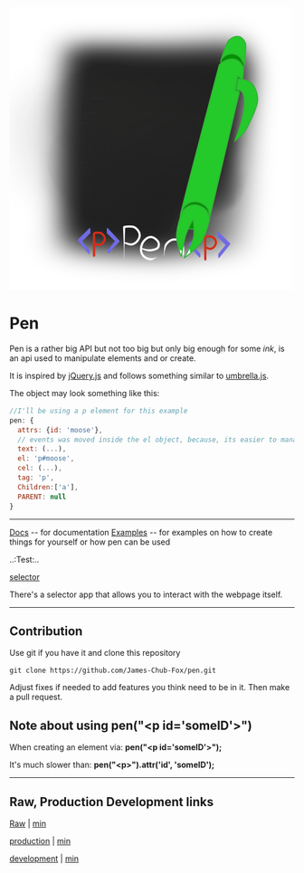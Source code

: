 ![pen](logo.png)

# Pen

Pen is a rather big API but not too big but only big enough for some *ink*,
is an api used to manipulate elements and or create.

It is inspired by [jQuery.js](https://jquery.com/) and follows something similar to [umbrella.js](https://umbrellajs.com/).

The object may look something like this:
```js
//I'll be using a p element for this example
pen: {
  attrs: {id: 'moose'},
  // events was moved inside the el object, because, its easier to manage
  text: (...),
  el: 'p#moose',
  cel: (...),
  tag: 'p',
  Children:['a'],
  PARENT: null
}
```

---

[Docs](docs) -- for documentation
[Examples](examples) -- for examples on how to create things for yourself or how pen can be used

..:Test:..

[selector](tests/selector/)

There's a selector app that allows you to interact with the webpage itself.

---

## Contribution

Use git if you have it and clone this repository
```batch
git clone https://github.com/James-Chub-Fox/pen.git
```
Adjust fixes if needed to add features you think need to be in it.
Then make a pull request.

## Note about using pen("&lt;p id='someID'&gt;")

When creating an element via: **pen("&lt;p id='someID'&gt;");**

It's much slower than: **pen("&lt;p&gt;").attr('id', 'someID');**

---

## Raw, Production Development links
[Raw](https://raw.githubusercontent.com/James-Chub-Fox/pen/master/Pen.js) | [min](https://raw.githubusercontent.com/James-Chub-Fox/pen/master/Pen.min.js)

[production](https://cdn.rawgit.com/James-Chub-Fox/pen/master/Pen.js) | [min](https://cdn.rawgit.com/James-Chub-Fox/pen/22799a23/Pen.min.js)

[development](https://rawgit.com/James-Chub-Fox/pen/master/Pen.js) | [min](https://rawgit.com/James-Chub-Fox/pen/master/Pen.min.js)
